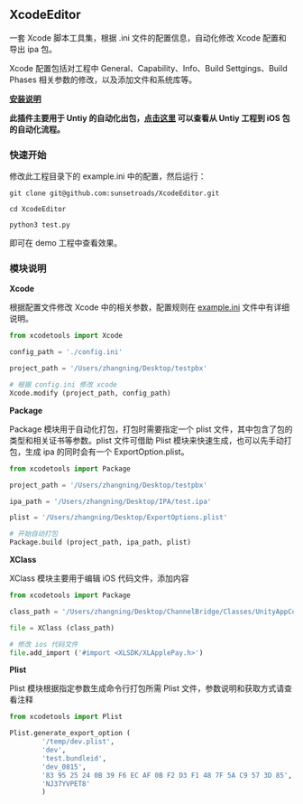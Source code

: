 ## XcodeEditor
一套 Xcode 脚本工具集，根据 .ini 文件的配置信息，自动化修改 Xcode 配置和导出 ipa 包。

Xcode 配置包括对工程中 General、Capability、Info、Build Settgings、Build Phases 相关参数的修改，以及添加文件和系统库等。

**[安装说明](./INSTALL.md)**

**此插件主要用于 Untiy 的自动化出包，[点击这里](https://sunsetroads.github.io/2019/11/11/untiy-export-ipa/) 可以查看从 Untiy 工程到 iOS 包的自动化流程。**


### 快速开始

修改此工程目录下的 example.ini 中的配置，然后运行：
```
git clone git@github.com:sunsetroads/XcodeEditor.git
```
```
cd XcodeEditor
```

```
python3 test.py
```
即可在 demo 工程中查看效果。

### 模块说明

**Xcode**

根据配置文件修改 Xcode 中的相关参数，配置规则在 [example.ini](./example.ini) 文件中有详细说明。
```py
from xcodetools import Xcode

config_path = './config.ini'

project_path = '/Users/zhangning/Desktop/testpbx'

# 根据 config.ini 修改 xcode
Xcode.modify (project_path, config_path)
```

**Package**

Package 模块用于自动化打包，打包时需要指定一个 plist 文件，其中包含了包的类型和相关证书等参数。plist 文件可借助 Plist 模块来快速生成，也可以先手动打包，生成 ipa 的同时会有一个 ExportOption.plist。
```py
from xcodetools import Package

project_path = '/Users/zhangning/Desktop/testpbx'

ipa_path = '/Users/zhangning/Desktop/IPA/test.ipa'

plist = '/Users/zhangning/Desktop/ExportOptions.plist'

# 开始自动打包
Package.build (project_path, ipa_path, plist)
```

**XClass**

XClass 模块主要用于编辑 iOS 代码文件，添加内容
```py
from xcodetools import Package

class_path = '/Users/zhangning/Desktop/ChannelBridge/Classes/UnityAppController.mm'

file = XClass (class_path)

# 修改 ios 代码文件
file.add_import ('#import <XLSDK/XLApplePay.h>')
```

**Plist**

Plist 模块根据指定参数生成命令行打包所需 Plist 文件，参数说明和获取方式请查看注释
```py
from xcodetools import Plist

Plist.generate_export_option (
        '/temp/dev.plist', 
        'dev', 
        'test.bundleid', 
        'dev_0815', 
        '83 95 25 24 0B 39 F6 EC AF 0B F2 D3 F1 48 7F 5A C9 57 3D 85', 
        'NJ37YVPET8'
        )
```
